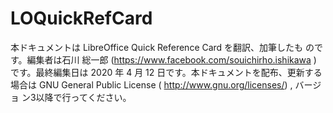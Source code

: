 # LOQuickRefCard

本ドキュメントは LibreOffice Quick Reference Card を翻訳、加筆したも
のです。編集者は石川 総一郎
(https://www.facebook.com/souichirho.ishikawa ) です。最終編集日は
2020 年 4 月 12 日です。本ドキュメントを配布、更新する場合は GNU
General Public License ( http://www.gnu.org/licenses/) , バージョ
ン3以降で行ってください。
